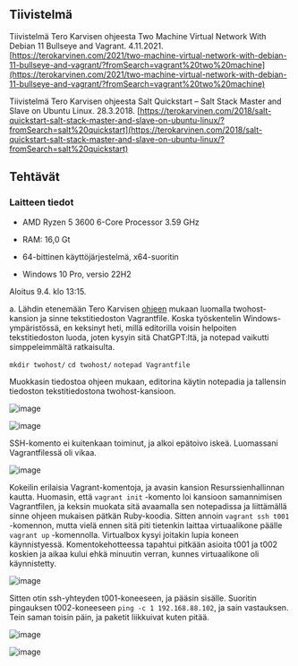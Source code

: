 ## Tiivistelmä

Tiivistelmä Tero Karvisen ohjeesta Two Machine Virtual Network With Debian 11 Bullseye and Vagrant. 4.11.2021. [https://terokarvinen.com/2021/two-machine-virtual-network-with-debian-11-bullseye-and-vagrant/?fromSearch=vagrant%20two%20machine](https://terokarvinen.com/2021/two-machine-virtual-network-with-debian-11-bullseye-and-vagrant/?fromSearch=vagrant%20two%20machine)

Tiivistelmä Tero Karvisen ohjeesta Salt Quickstart – Salt Stack Master and Slave on Ubuntu Linux. 28.3.2018. [https://terokarvinen.com/2018/salt-quickstart-salt-stack-master-and-slave-on-ubuntu-linux/?fromSearch=salt%20quickstart](https://terokarvinen.com/2018/salt-quickstart-salt-stack-master-and-slave-on-ubuntu-linux/?fromSearch=salt%20quickstart)

## Tehtävät

### Laitteen tiedot

- AMD Ryzen 5 3600 6-Core Processor 3.59 GHz

- RAM: 16,0 Gt

- 64-bittinen käyttöjärjestelmä, x64-suoritin

- Windows 10 Pro, versio 22H2


Aloitus 9.4. klo 13:15.

a. Lähdin etenemään Tero Karvisen [ohjeen](https://terokarvinen.com/2021/two-machine-virtual-network-with-debian-11-bullseye-and-vagrant/?fromSearch=vagrant%20two%20machine) mukaan luomalla twohost-kansion ja sinne tekstitiedoston Vagrantfile. Koska työskentelin 
Windows-ympäristössä, en keksinyt heti, millä editorilla voisin helpoiten tekstitiedoston luoda, joten kysyin sitä ChatGPT:ltä, ja notepad vaikutti simppeleimmältä ratkaisulta.

``mkdir twohost/`` ``cd twohost/`` ``notepad Vagrantfile``

Muokkasin tiedostoa ohjeen mukaan, editorina käytin notepadia ja tallensin tiedoston tekstitiedostona twohost-kansioon.

![image](https://github.com/RonjaVee/Palvelinten-hallinta/assets/148786247/9d98c2b6-62ed-4359-bd5d-837f34465038)

![image](https://github.com/RonjaVee/Palvelinten-hallinta/assets/148786247/2de9b555-7d54-49d7-8804-f6884bb9b753)

SSH-komento ei kuitenkaan toiminut, ja alkoi epätoivo iskeä. Luomassani Vagrantfilessä oli vikaa. 

![image](https://github.com/RonjaVee/Palvelinten-hallinta/assets/148786247/92a490dc-232f-4174-8f4f-e0a417c97c3f)

Kokeilin erilaisia Vagrant-komentoja, ja avasin kansion Resurssienhallinnan kautta. Huomasin, että ``vagrant init`` -komento loi kansioon samannimisen Vagrantfilen, ja keksin muokata sitä avaamalla sen notepadissa ja liittämällä sinne ohjeen mukaisen pätkän
Ruby-koodia. Sitten annoin ``vagrant ssh t001`` -komennon, mutta vielä ennen sitä piti tietenkin laittaa virtuaalikone päälle ``vagrant up`` -komennolla. Virtualbox kysyi joitakin lupia koneen käynnistyessä. Komentokehotteessa tapahtui pitkään asioita t001 ja t002
koskien ja aikaa kului ehkä minuutin verran, kunnes virtuaalikone oli käynnistetty.

![image](https://github.com/RonjaVee/Palvelinten-hallinta/assets/148786247/9c05add3-4b3d-4b7b-950d-ccb7af017896)


Sitten otin ssh-yhteyden t001-koneeseen, ja pääsin sisälle. Suoritin pingauksen t002-koneeseen ``ping -c 1 192.168.88.102``, ja sain vastauksen. Tein saman toisin päin, ja paketit liikkuivat kuten pitää.

![image](https://github.com/RonjaVee/Palvelinten-hallinta/assets/148786247/853222f7-c0cf-47ec-8f18-86694e2d5657)

![image](https://github.com/RonjaVee/Palvelinten-hallinta/assets/148786247/8d661704-17fe-4b75-be80-2d23b3c997e3)



